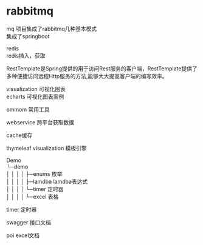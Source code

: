 # rabbitmq
mq 项目集成了rabbitmq几种基本模式  
集成了springboot
  
redis   
redis插入，获取  
  
RestTemplate是Spring提供的用于访问Rest服务的客户端，RestTemplate提供了多种便捷访问远程Http服务的方法,能够大大提高客户端的编写效率。
  
visualization 可视化图表    
echarts 可视化图表案例
  
ommom 常用工具  
  
webservice 跨平台获取数据

cache缓存

thymeleaf
visualization 模板引擎

Demo   
└─demo  
  │  │  │  │          ├─enums 枚举  
  │  │  │  │          ├─lamdba lamdba表达式  
  │  │  │  │          └─timer 定时器  
  │  │  │  │          └─excel 表格  
  
timer 定时器
  
swagger 接口文档  

poi excel文档
